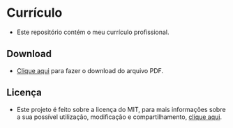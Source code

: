 # Currículo

* Este repositório contém o meu currículo profissional.

## Download

* [Clique aqui](Curriculo.pdf) para fazer o download do arquivo PDF.

## Licença

* Este projeto é feito sobre a licença do MIT, para mais informações sobre a sua possível utilização, modificação e compartilhamento, [clique aqui](LICENSE).
